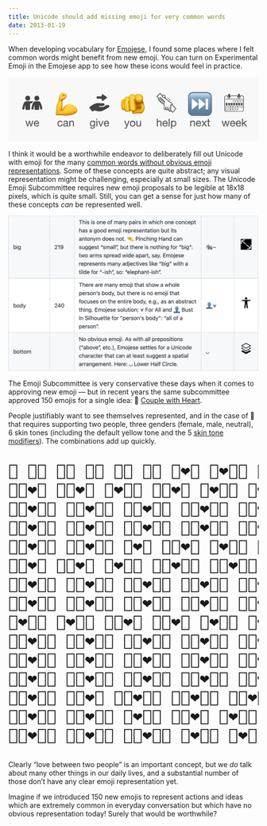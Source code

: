 ```yaml
---
title: Unicode should add missing emoji for very common words
date: 2013-01-19
---
```


When developing vocabulary for [Emojese](https://emojese.org), I found some places where I felt common words might benefit from new emoji. You can turn on Experimental Emoji in the Emojese app to see how these icons would feel in practice.

![](/images/2023/01/weCanGiveYouHelp.png)

I think it would be a worthwhile endeavor to deliberately fill out Unicode with emoji for the many [common words without obvious emoji representations](https://github.com/JanMiksovsky/emojese/blob/main/docs/Challenges.md). Some of these concepts are quite abstract; any visual representation might be challenging, especially at small sizes. The Unicode Emoji Subcommittee requires new emoji proposals to be legible at 18x18 pixels, which is quite small. Still, you can get a sense for just how many of these concepts _can_ be represented well.

![](/images/2023/01/wordsWithoutEmoji.png)

The Emoji Subcommittee is very conservative these days when it comes to approving new emoji — but in recent years the same subcommittee approved 150 emojis for a single idea: 💑 [Couple with Heart](https://emojipedia.org/couple-with-heart/).

People justifiably want to see themselves represented, and in the case of 💑 that requires supporting two people, three genders (female, male, neutral), 6 skin tones (including the default yellow tone and the 5 [skin tone modifiers](https://emojipedia.org/emoji-modifier-sequence/)). The combinations add up quickly.

<pre style="font-size: 32px;">
💑 💑🏻 💑🏼 💑🏽 💑🏾 💑🏿 👩‍❤️‍👨 👩‍❤️‍👨🏻 👩🏻‍❤️‍👨 👩‍❤️‍👨🏼
👩🏼‍❤️‍👨 👩🏽‍❤️‍👨 👩‍❤️‍👨🏽 👩🏾‍❤️‍👨 👩‍❤️‍👨🏾 👩‍❤️‍👨🏿 👩🏿‍❤️‍👨 👩🏻‍❤️‍👨🏻 👩🏻‍❤️‍👨🏼 👩🏻‍❤️‍👨🏽
👩🏻‍❤️‍👨🏾 👩🏻‍❤️‍👨🏿 👩🏼‍❤️‍👨🏻 👩🏼‍❤️‍👨🏼 👩🏼‍❤️‍👨🏽 👩🏼‍❤️‍👨🏾 👩🏼‍❤️‍👨🏿 👩🏽‍❤️‍👨🏻 👩🏽‍❤️‍👨🏼 👩🏽‍❤️‍👨🏽
👩🏽‍❤️‍👨🏾 👩🏽‍❤️‍👨🏿 👩🏾‍❤️‍👨🏻 👩🏾‍❤️‍👨🏼 👩🏾‍❤️‍👨🏽 👩🏾‍❤️‍👨🏾 👩🏾‍❤️‍👨🏿 👩🏿‍❤️‍👨🏻 👩🏿‍❤️‍👨🏼 👩🏿‍❤️‍👨🏽
👩🏿‍❤️‍👨🏾 👩🏿‍❤️‍👨🏿 👨‍❤️‍👨 👨🏻‍❤️‍👨 👨‍❤️‍👨🏻 👨‍❤️‍👨🏼 👨🏼‍❤️‍👨 👨🏽‍❤️‍👨 👨‍❤️‍👨🏽 👨‍❤️‍👨🏾
👨🏾‍❤️‍👨 👨🏿‍❤️‍👨 👨‍❤️‍👨🏿 👨🏻‍❤️‍👨🏻 👨🏻‍❤️‍👨🏼 👨🏻‍❤️‍👨🏽 👨🏻‍❤️‍👨🏾 👨🏻‍❤️‍👨🏿 👨🏼‍❤️‍👨🏻 👨🏼‍❤️‍👨🏼
👨🏼‍❤️‍👨🏽 👨🏼‍❤️‍👨🏾 👨🏼‍❤️‍👨🏿 👨🏽‍❤️‍👨🏻 👨🏽‍❤️‍👨🏼 👨🏽‍❤️‍👨🏽 👨🏽‍❤️‍👨🏾 👨🏽‍❤️‍👨🏿 👨🏾‍❤️‍👨🏻 👨🏾‍❤️‍👨🏼
👨🏾‍❤️‍👨🏽 👨🏾‍❤️‍👨🏾 👨🏾‍❤️‍👨🏿 👨🏿‍❤️‍👨🏻 👨🏿‍❤️‍👨🏼 👨🏿‍❤️‍👨🏽 👨🏿‍❤️‍👨🏾 👨🏿‍❤️‍👨🏿 👩‍❤️‍👩 👩🏻‍❤️‍👩
👩‍❤️‍👩🏻 👩‍❤️‍👩🏼 👩🏼‍❤️‍👩 👩🏽‍❤️‍👩 👩‍❤️‍👩🏽 👩‍❤️‍👩🏾 👩🏾‍❤️‍👩 👩🏿‍❤️‍👩 👩‍❤️‍👩🏿 👩🏻‍❤️‍👩🏻
👩🏻‍❤️‍👩🏼 👩🏻‍❤️‍👩🏽 👩🏻‍❤️‍👩🏾 👩🏻‍❤️‍👩🏿 👩🏼‍❤️‍👩🏻 👩🏼‍❤️‍👩🏼 👩🏼‍❤️‍👩🏽 👩🏼‍❤️‍👩🏾 👩🏼‍❤️‍👩🏿 👩🏽‍❤️‍👩🏻
👩🏽‍❤️‍👩🏼 👩🏽‍❤️‍👩🏽 👩🏽‍❤️‍👩🏾 👩🏽‍❤️‍👩🏿 👩🏾‍❤️‍👩🏻 👩🏾‍❤️‍👩🏼 👩🏾‍❤️‍👩🏽 👩🏾‍❤️‍👩🏾 👩🏾‍❤️‍👩🏿 👩🏿‍❤️‍👩🏻
👩🏿‍❤️‍👩🏼 👩🏿‍❤️‍👩🏽 👩🏿‍❤️‍👩🏾 👩🏿‍❤️‍👩🏿 👨🏼‍❤️‍👩🏿 👨🏽‍❤️‍👩 👨🏽‍❤️‍👩🏻 👨🏽‍❤️‍👩🏼 👨🏽‍❤️‍👩🏽 👨🏽‍❤️‍👩🏾
👨🏽‍❤️‍👩🏿 👨🏾‍❤️‍👩 👨🏾‍❤️‍👩🏻 👨🏾‍❤️‍👩🏼 👨🏾‍❤️‍👩🏽 👨🏾‍❤️‍👩🏾 👨🏾‍❤️‍👩🏿 👨🏿‍❤️‍👩🏻 👨🏿‍❤️‍👩🏿 👨🏿‍❤️‍👩🏾
👨🏿‍❤️‍👩🏽 👨🏿‍❤️‍👩🏼 👨‍❤️‍👩🏿 👨🏿‍❤️‍👩 👨‍❤️‍👩🏾 👨‍❤️‍👩🏽 👨‍❤️‍👩🏼 👨🏻‍❤️‍👩 👨🏻‍❤️‍👩🏻 👨🏻‍❤️‍👩🏼
👨🏻‍❤️‍👩🏽 👨🏻‍❤️‍👩🏾 👨🏻‍❤️‍👩🏿 👨‍❤️‍👩🏻 👨‍❤️‍👩 👨🏼‍❤️‍👩 👨🏼‍❤️‍👩🏻 👨🏼‍❤️‍👩🏼 👨🏼‍❤️‍👩🏽 👨🏼‍❤️‍👩🏾
</pre>

Clearly “love between two people” is an important concept, but we _do_ talk about many other things in our daily lives, and a substantial number of those don’t have any clear emoji representation yet.

Imagine if we introduced 150 new emojis to represent actions and ideas which are extremely common in everyday conversation but which have no obvious representation today! Surely that would be worthwhile?
